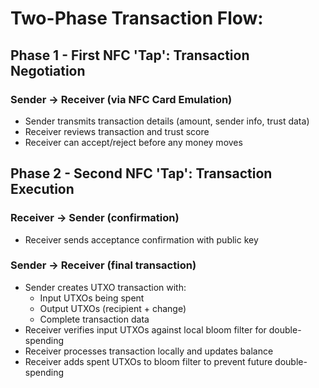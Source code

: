 # Two-Phase Transaction Flow:  
## Phase 1 - First NFC 'Tap': Transaction Negotiation 
### Sender → Receiver (via NFC Card Emulation)  

* Sender transmits transaction details (amount, sender info, trust data)  
* Receiver reviews transaction and trust score  
* Receiver can accept/reject before any money moves  

## Phase 2 - Second NFC 'Tap': Transaction Execution  
### Receiver → Sender (confirmation)
* Receiver sends acceptance confirmation with public key

### Sender → Receiver (final transaction)
* Sender creates UTXO transaction with:
    * Input UTXOs being spent
    * Output UTXOs (recipient + change)
    * Complete transaction data
* Receiver verifies input UTXOs against local bloom filter for double-spending
* Receiver processes transaction locally and updates balance
* Receiver adds spent UTXOs to bloom filter to prevent future double-spending